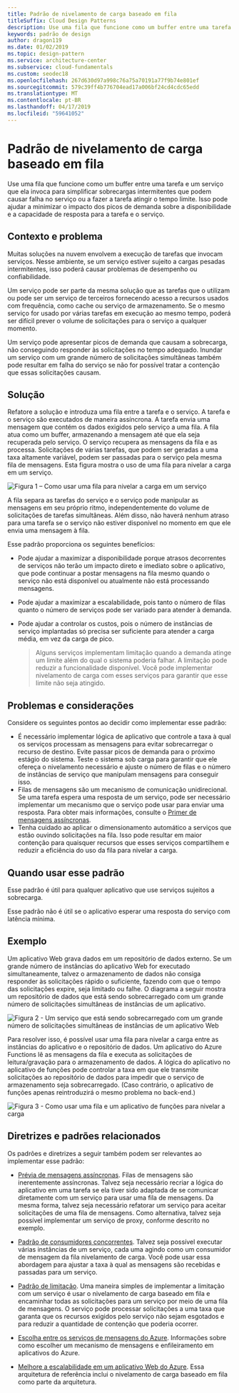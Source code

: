 ```yaml
---
title: Padrão de nivelamento de carga baseado em fila
titleSuffix: Cloud Design Patterns
description: Use uma fila que funcione como um buffer entre uma tarefa e um serviço que ela invoca para simplificar cargas pesadas intermitentes.
keywords: padrão de design
author: dragon119
ms.date: 01/02/2019
ms.topic: design-pattern
ms.service: architecture-center
ms.subservice: cloud-fundamentals
ms.custom: seodec18
ms.openlocfilehash: 267d630d97a998c76a75a70191a77f9b74e801ef
ms.sourcegitcommit: 579c39ff4b776704ead17a006bf24cd4cdc65edd
ms.translationtype: MT
ms.contentlocale: pt-BR
ms.lasthandoff: 04/17/2019
ms.locfileid: "59641052"
---
```

# <a name="queue-based-load-leveling-pattern"></a>Padrão de nivelamento de carga baseado em fila

Use uma fila que funcione como um buffer entre uma tarefa e um serviço que ela invoca para simplificar sobrecargas intermitentes que podem causar falha no serviço ou a fazer a tarefa atingir o tempo limite. Isso pode ajudar a minimizar o impacto dos picos de demanda sobre a disponibilidade e a capacidade de resposta para a tarefa e o serviço.

## <a name="context-and-problem"></a>Contexto e problema

Muitas soluções na nuvem envolvem a execução de tarefas que invocam serviços. Nesse ambiente, se um serviço estiver sujeito a cargas pesadas intermitentes, isso poderá causar problemas de desempenho ou confiabilidade.

Um serviço pode ser parte da mesma solução que as tarefas que o utilizam ou pode ser um serviço de terceiros fornecendo acesso a recursos usados com frequência, como cache ou serviço de armazenamento. Se o mesmo serviço for usado por várias tarefas em execução ao mesmo tempo, poderá ser difícil prever o volume de solicitações para o serviço a qualquer momento.

Um serviço pode apresentar picos de demanda que causam a sobrecarga, não conseguindo responder às solicitações no tempo adequado. Inundar um serviço com um grande número de solicitações simultâneas também pode resultar em falha do serviço se não for possível tratar a contenção que essas solicitações causam.

## <a name="solution"></a>Solução

Refatore a solução e introduza uma fila entre a tarefa e o serviço. A tarefa e o serviço são executados de maneira assíncrona. A tarefa envia uma mensagem que contém os dados exigidos pelo serviço a uma fila. A fila atua como um buffer, armazenando a mensagem até que ela seja recuperada pelo serviço. O serviço recupera as mensagens da fila e as processa. Solicitações de várias tarefas, que podem ser geradas a uma taxa altamente variável, podem ser passadas para o serviço pela mesma fila de mensagens. Esta figura mostra o uso de uma fila para nivelar a carga em um serviço.

![Figura 1 – Como usar uma fila para nivelar a carga em um serviço](./_images/queue-based-load-leveling-pattern.png)

A fila separa as tarefas do serviço e o serviço pode manipular as mensagens em seu próprio ritmo, independentemente do volume de solicitações de tarefas simultâneas. Além disso, não haverá nenhum atraso para uma tarefa se o serviço não estiver disponível no momento em que ele envia uma mensagem à fila.

Esse padrão proporciona os seguintes benefícios:

- Pode ajudar a maximizar a disponibilidade porque atrasos decorrentes de serviços não terão um impacto direto e imediato sobre o aplicativo, que pode continuar a postar mensagens na fila mesmo quando o serviço não está disponível ou atualmente não está processando mensagens.
- Pode ajudar a maximizar a escalabilidade, pois tanto o número de filas quanto o número de serviços pode ser variado para atender à demanda.
- Pode ajudar a controlar os custos, pois o número de instâncias de serviço implantadas só precisa ser suficiente para atender a carga média, em vez da carga de pico.

    >  Alguns serviços implementam limitação quando a demanda atinge um limite além do qual o sistema poderia falhar. A limitação pode reduzir a funcionalidade disponível. Você pode implementar nivelamento de carga com esses serviços para garantir que esse limite não seja atingido.

## <a name="issues-and-considerations"></a>Problemas e considerações

Considere os seguintes pontos ao decidir como implementar esse padrão:

- É necessário implementar lógica de aplicativo que controle a taxa à qual os serviços processam as mensagens para evitar sobrecarregar o recurso de destino. Evite passar picos de demanda para o próximo estágio do sistema. Teste o sistema sob carga para garantir que ele ofereça o nivelamento necessário e ajuste o número de filas e o número de instâncias de serviço que manipulam mensagens para conseguir isso.
- Filas de mensagens são um mecanismo de comunicação unidirecional. Se uma tarefa espera uma resposta de um serviço, pode ser necessário implementar um mecanismo que o serviço pode usar para enviar uma resposta. Para obter mais informações, consulte o [Primer de mensagens assíncronas](https://msdn.microsoft.com/library/dn589781.aspx).
- Tenha cuidado ao aplicar o dimensionamento automático a serviços que estão ouvindo solicitações na fila. Isso pode resultar em maior contenção para quaisquer recursos que esses serviços compartilhem e reduzir a eficiência do uso da fila para nivelar a carga.

## <a name="when-to-use-this-pattern"></a>Quando usar esse padrão

Esse padrão é útil para qualquer aplicativo que use serviços sujeitos a sobrecarga.

Esse padrão não é útil se o aplicativo esperar uma resposta do serviço com latência mínima.

## <a name="example"></a>Exemplo

Um aplicativo Web grava dados em um repositório de dados externo. Se um grande número de instâncias do aplicativo Web for executado simultaneamente, talvez o armazenamento de dados não consiga responder às solicitações rápido o suficiente, fazendo com que o tempo das solicitações expire, seja limitado ou falhe. O diagrama a seguir mostra um repositório de dados que está sendo sobrecarregado com um grande número de solicitações simultâneas de instâncias de um aplicativo.

![Figura 2 - Um serviço que está sendo sobrecarregado com um grande número de solicitações simultâneas de instâncias de um aplicativo Web](./_images/queue-based-load-leveling-overwhelmed.png)

Para resolver isso, é possível usar uma fila para nivelar a carga entre as instâncias do aplicativo e o repositório de dados. Um aplicativo do Azure Functions lê as mensagens da fila e executa as solicitações de leitura/gravação para o armazenamento de dados. A lógica do aplicativo no aplicativo de funções pode controlar a taxa em que ele transmite solicitações ao repositório de dados para impedir que o serviço de armazenamento seja sobrecarregado. (Caso contrário, o aplicativo de funções apenas reintroduzirá o mesmo problema no back-end.)

![Figura 3 - Como usar uma fila e um aplicativo de funções para nivelar a carga](./_images/queue-based-load-leveling-function.png)

## <a name="related-patterns-and-guidance"></a>Diretrizes e padrões relacionados

Os padrões e diretrizes a seguir também podem ser relevantes ao implementar esse padrão:

- [Prévia de mensagens assíncronas](https://msdn.microsoft.com/library/dn589781.aspx). Filas de mensagens são inerentemente assíncronas. Talvez seja necessário recriar a lógica do aplicativo em uma tarefa se ela tiver sido adaptada de se comunicar diretamente com um serviço para usar uma fila de mensagens. Da mesma forma, talvez seja necessário refatorar um serviço para aceitar solicitações de uma fila de mensagens. Como alternativa, talvez seja possível implementar um serviço de proxy, conforme descrito no exemplo.

- [Padrão de consumidores concorrentes](./competing-consumers.md). Talvez seja possível executar várias instâncias de um serviço, cada uma agindo como um consumidor de mensagem da fila nivelamento de carga. Você pode usar essa abordagem para ajustar a taxa à qual as mensagens são recebidas e passadas para um serviço.

- [Padrão de limitação](./throttling.md). Uma maneira simples de implementar a limitação com um serviço é usar o nivelamento de carga baseado em fila e encaminhar todas as solicitações para um serviço por meio de uma fila de mensagens. O serviço pode processar solicitações a uma taxa que garanta que os recursos exigidos pelo serviço não sejam esgotados e para reduzir a quantidade de contenção que poderia ocorrer.

- [Escolha entre os serviços de mensagens do Azure](/azure/event-grid/compare-messaging-services). Informações sobre como escolher um mecanismo de mensagens e enfileiramento em aplicativos do Azure.

- [Melhore a escalabilidade em um aplicativo Web do Azure](../reference-architectures/app-service-web-app/scalable-web-app.md). Essa arquitetura de referência inclui o nivelamento de carga baseado em fila como parte da arquitetura.
